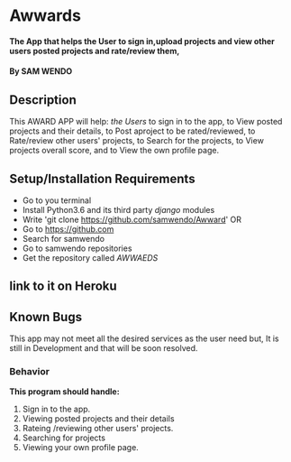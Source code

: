 # Awwards

#### The App that helps the User to sign in,upload projects and view other users posted projects and rate/review them, 

#### By **SAM WENDO**

## Description
This AWARD APP will help:
*the Users* to sign in to the app, to View posted projects and their details, to Post aproject to be rated/reviewed, to Rate/review other users' projects, to Search for the projects, to View projects overall score, and to View the own profile page.

## Setup/Installation Requirements

* Go to you terminal
* Install Python3.6 and its third party *django* modules
* Write 'git clone https://github.com/samwendo/Awward'
OR
* Go to https://github.com
* Search for samwendo
* Go to samwendo repositories
* Get the repository called *AWWAEDS*

## link to it on Heroku

## Known Bugs

This app may not meet all the desired services as the user need but,
It is still in Development and that will be soon resolved.

### Behavior

**This program should handle:**
1. Sign in to the app.
2. Viewing posted projects and their details
3. Rateing /reviewing other users' projects.
4. Searching for projects
5. Viewing your own profile page.
